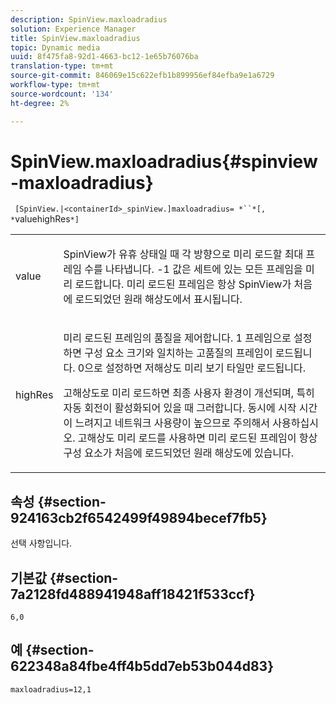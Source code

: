 ```yaml
---
description: SpinView.maxloadradius
solution: Experience Manager
title: SpinView.maxloadradius
topic: Dynamic media
uuid: 8f475fa8-92d1-4663-bc12-1e65b76076ba
translation-type: tm+mt
source-git-commit: 846069e15c622efb1b899956ef84efba9e1a6729
workflow-type: tm+mt
source-wordcount: '134'
ht-degree: 2%

---
```



# SpinView.maxloadradius{#spinview-maxloadradius}

` [SpinView.|<containerId>_spinView.]maxloadradius= *``*[, *`valuehighRes`*]`

<table id="table_49FFD1BC53B846F09A6D214BC8C5C3FE"> 
 <tbody> 
  <tr> 
   <td colname="col1"> <p> <span class="codeph"><span class="varname"> value</span></span> </p> </td> 
   <td colname="col2"> <p> SpinView가 유휴 상태일 때 각 방향으로 미리 로드할 최대 프레임 수를 나타냅니다. <span class="codeph"> -1</span> 값은 세트에 있는 모든 프레임을 미리 로드합니다. 미리 로드된 프레임은 항상 SpinView가 처음에 로드되었던 원래 해상도에서 표시됩니다. </p> </td> 
  </tr> 
  <tr> 
   <td colname="col1"> <p><span class="codeph"><span class="varname"> highRes</span></span> </p> </td> 
   <td colname="col2"> <p> 미리 로드된 프레임의 품질을 제어합니다. <span class="codeph"> 1</span> 프레임으로 설정하면 구성 요소 크기와 일치하는 고품질의 프레임이 로드됩니다. <span class="codeph"> 0</span>으로 설정하면 저해상도 미리 보기 타일만 로드됩니다. </p> <p>고해상도로 미리 로드하면 최종 사용자 환경이 개선되며, 특히 자동 회전이 활성화되어 있을 때 그러합니다. 동시에 시작 시간이 느려지고 네트워크 사용량이 높으므로 주의해서 사용하십시오. 고해상도 미리 로드를 사용하면 미리 로드된 프레임이 항상 구성 요소가 처음에 로드되었던 원래 해상도에 있습니다. </p> </td> 
  </tr> 
 </tbody> 
</table>

## 속성 {#section-924163cb2f6542499f49894becef7fb5}

선택 사항입니다.

## 기본값 {#section-7a2128fd488941948aff18421f533ccf}

`6,0`

## 예 {#section-622348a84fbe4ff4b5dd7eb53b044d83}

`maxloadradius=12,1`
